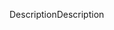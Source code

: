 <span data-ttu-id="fb971-101">Description</span><span class="sxs-lookup"><span data-stu-id="fb971-101">Description</span></span>
